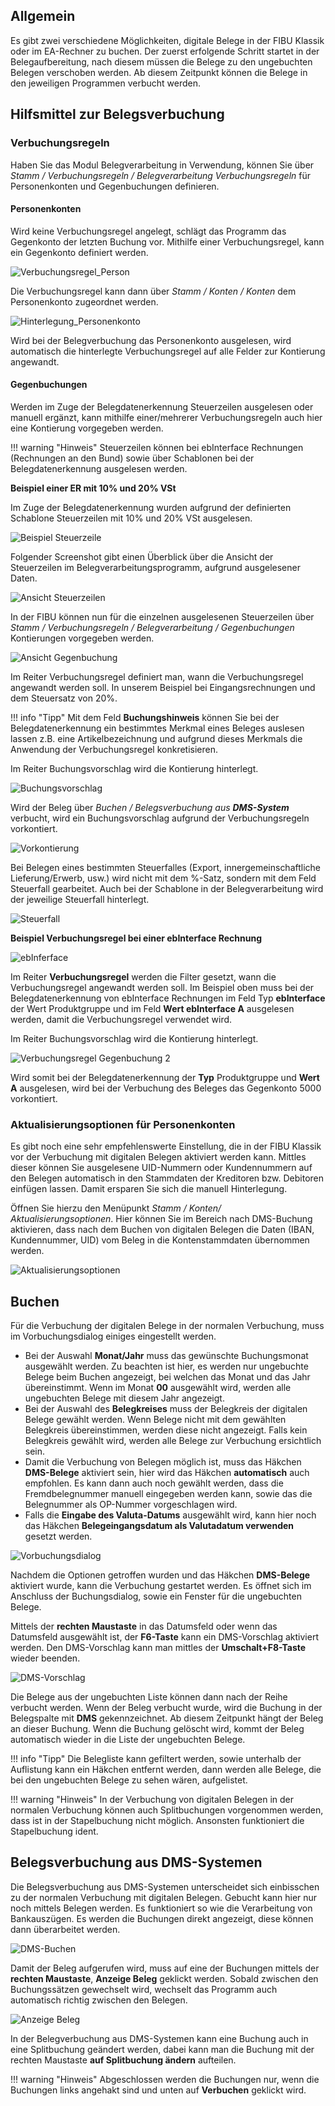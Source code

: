 ## Allgemein

Es gibt zwei verschiedene Möglichkeiten, digitale Belege in der FIBU Klassik oder im EA-Rechner zu buchen.
Der zuerst erfolgende Schritt startet in der Belegaufbereitung, nach diesem müssen die Belege zu den ungebuchten Belegen verschoben werden. Ab diesem Zeitpunkt können die Belege in den jeweiligen Programmen verbucht werden.

## Hilfsmittel zur Belegsverbuchung

### Verbuchungsregeln

Haben Sie das Modul Belegverarbeitung in Verwendung, können Sie über *Stamm / Verbuchungsregeln / Belegverarbeitung Verbuchungsregeln* für Personenkonten und Gegenbuchungen definieren.

#### Personenkonten

Wird keine Verbuchungsregel angelegt, schlägt das Programm das Gegenkonto der letzten Buchung vor. Mithilfe einer Verbuchungsregel, kann ein Gegenkonto definiert werden.

![Verbuchungsregel_Person](<img/image6.png>)

Die Verbuchungsregel kann dann über *Stamm / Konten / Konten* dem Personenkonto zugeordnet werden.

![Hinterlegung_Personenkonto](<img/image7.png>)

Wird bei der Belegverbuchung das Personenkonto ausgelesen, wird automatisch die hinterlegte Verbuchungsregel auf alle Felder zur Kontierung angewandt.

#### Gegenbuchungen

Werden im Zuge der Belegdatenerkennung Steuerzeilen ausgelesen oder manuell ergänzt, kann mithilfe einer/mehrerer Verbuchungsregeln auch hier eine Kontierung vorgegeben werden.

!!! warning "Hinweis"
    Steuerzeilen können bei ebInterface Rechnungen (Rechnungen an den Bund) sowie über Schablonen bei der Belegdatenerkennung ausgelesen werden.

**Beispiel einer ER mit 10% und 20% VSt**

Im Zuge der Belegdatenerkennung wurden aufgrund der definierten Schablone Steuerzeilen mit 10% und 20% VSt ausgelesen.

![Beispiel Steuerzeile](<img/image8.png>)

Folgender Screenshot gibt einen Überblick über die Ansicht der Steuerzeilen im Belegverarbeitungsprogramm, aufgrund ausgelesener Daten.

![Ansicht Steuerzeilen](<img/image9.png>)

In der FIBU können nun für die einzelnen ausgelesenen Steuerzeilen über *Stamm / Verbuchungsregeln / Belegverarbeitung / Gegenbuchungen* Kontierungen vorgegeben werden.

![Ansicht Gegenbuchung](<img/image10.png>)

Im Reiter Verbuchungsregel definiert man, wann die Verbuchungsregel angewandt werden soll. In unserem 
Beispiel bei Eingangsrechnungen und dem Steuersatz von 20%.

!!! info "Tipp"
    Mit dem Feld **Buchungshinweis** können Sie bei der Belegdatenerkennung ein bestimmtes Merkmal eines Beleges auslesen lassen z.B. eine Artikelbezeichnung und aufgrund dieses Merkmals die Anwendung der Verbuchungsregel konkretisieren.

Im Reiter Buchungsvorschlag wird die Kontierung hinterlegt.

![Buchungsvorschlag](<img/image11.png>)

Wird der Beleg über *Buchen / Belegsverbuchung aus **DMS-System*** verbucht, wird ein Buchungsvorschlag aufgrund der Verbuchungsregeln vorkontiert.

![Vorkontierung](<img/image12.png>)

Bei Belegen eines bestimmten Steuerfalles (Export, innergemeinschaftliche Lieferung/Erwerb, usw.) wird nicht mit dem %-Satz, sondern mit dem Feld Steuerfall gearbeitet. Auch bei der Schablone in der Belegverarbeitung wird der jeweilige Steuerfall hinterlegt.

![Steuerfall](<img/image13.png>)


**Beispiel Verbuchungsregel bei einer ebInterface Rechnung**

![ebInferface](<img/image14.png>)

Im Reiter **Verbuchungsregel** werden die Filter gesetzt, wann die Verbuchungsregel angewandt werden soll. 
Im Beispiel oben muss bei der Belegdatenerkennung von ebInterface Rechnungen im Feld Typ **ebInterface**
der Wert Produktgruppe und im Feld **Wert ebInterface A** ausgelesen werden, damit die Verbuchungsregel 
verwendet wird.

Im Reiter Buchungsvorschlag wird die Kontierung hinterlegt.

![Verbuchungsregel Gegenbuchung 2](<img/image15.png>)

Wird somit bei der Belegdatenerkennung der **Typ** Produktgruppe und **Wert A** ausgelesen, wird bei der Verbuchung des Beleges das Gegenkonto 5000 vorkontiert.


### Aktualisierungsoptionen für Personenkonten

Es gibt noch eine sehr empfehlenswerte Einstellung, die in der FIBU Klassik vor der Verbuchung mit digitalen Belegen aktiviert werden kann. Mittles dieser können Sie ausgelesene UID-Nummern oder Kundennummern auf den Belegen automatisch in den Stammdaten der Kreditoren bzw. Debitoren einfügen lassen. Damit ersparen Sie sich die manuell Hinterlegung.

Öffnen Sie hierzu den Menüpunkt *Stamm / Konten/ Aktualisierungsoptionen*. Hier können Sie im Bereich nach DMS-Buchung aktivieren, dass nach dem Buchen von digitalen Belegen die Daten (IBAN, Kundennummer, UID) vom Beleg in die Kontenstammdaten übernommen werden.

![Aktualisierungsoptionen](<img/image3.png>)

## Buchen

Für die Verbuchung der digitalen Belege in der normalen Verbuchung, muss im Vorbuchungsdialog einiges eingestellt werden.

- Bei der Auswahl **Monat/Jahr** muss das gewünschte Buchungsmonat ausgewählt werden. Zu beachten ist hier, es werden nur ungebuchte Belege beim Buchen angezeigt, bei welchen das Monat und das Jahr übereinstimmt. Wenn im Monat **00** ausgewählt wird, werden alle ungebuchten Belege mit diesem Jahr angezeigt.
- Bei der Auswahl des **Belegkreises** muss der Belegkreis der digitalen Belege gewählt werden. Wenn Belege nicht mit dem gewählten Belegkreis übereinstimmen, werden diese nicht angezeigt. Falls kein Belegkreis gewählt wird, werden alle Belege zur Verbuchung ersichtlich sein.
- Damit die Verbuchung von Belegen möglich ist, muss das Häkchen **DMS-Belege** aktiviert sein, hier wird das Häkchen **automatisch** auch empfohlen. Es kann dann auch noch gewählt werden, dass die Fremdbelegnummer manuell eingegeben werden kann, sowie das die Belegnummer als OP-Nummer vorgeschlagen wird.
- Falls die **Eingabe des Valuta-Datums** ausgewählt wird, kann hier noch das Häkchen **Belegeingangsdatum als Valutadatum verwenden** gesetzt werden.

![Vorbuchungsdialog](<img/image1.png>)

Nachdem die Optionen getroffen wurden und das Häkchen **DMS-Belege** aktiviert wurde, kann die Verbuchung gestartet werden.
Es öffnet sich im Anschluss der Buchungsdialog, sowie ein Fenster für die ungebuchten Belege.

Mittels der **rechten Maustaste** in das Datumsfeld oder wenn das Datumsfeld ausgewählt ist, der **F6-Taste** kann ein DMS-Vorschlag aktiviert werden. Den DMS-Vorschlag kann man mittles der **Umschalt+F8-Taste** wieder beenden.

![DMS-Vorschlag](<img/image2.png>)

Die Belege aus der ungebuchten Liste können dann nach der Reihe verbucht werden. Wenn der Beleg verbucht wurde, wird die Buchung in der Belegspalte mit **DMS** gekennzeichnet. Ab diesem Zeitpunkt hängt der Beleg an dieser Buchung. Wenn die Buchung gelöscht wird, kommt der Beleg automatisch wieder in die Liste der ungebuchten Belege.

!!! info "Tipp"
    Die Belegliste kann gefiltert werden, sowie unterhalb der Auflistung kann ein Häkchen entfernt werden, dann werden alle Belege, die bei den ungebuchten Belege zu sehen wären, aufgelistet.

!!! warning "Hinweis"
    In der Verbuchung von digitalen Belegen in der normalen Verbuchung können auch Splitbuchungen vorgenommen werden, dass ist in der Stapelbuchung nicht möglich. Ansonsten funktioniert die Stapelbuchung ident.

## Belegsverbuchung aus DMS-Systemen

Die Belegsverbuchung aus DMS-Systemen unterscheidet sich einbisschen zu der normalen Verbuchung mit digitalen Belegen. Gebucht kann hier nur noch mittels Belegen werden. Es funktioniert so wie die Verarbeitung von Bankauszügen. Es werden die Buchungen direkt angezeigt, diese können dann überarbeitet werden.

![DMS-Buchen](<img/image4.png>)

Damit der Beleg aufgerufen wird, muss auf eine der Buchungen mittels der **rechten Maustaste**, **Anzeige Beleg** geklickt werden. Sobald zwischen den Buchungssätzen gewechselt wird, wechselt das Programm auch automatisch richtig zwischen den Belegen.

![Anzeige Beleg](<img/image5.png>)

In der Belegverbuchung aus DMS-Systemen kann eine Buchung auch in eine Splitbuchung geändert werden, dabei kann man die Buchung mit der rechten Maustaste **auf Splitbuchung ändern** aufteilen.

!!! warning "Hinweis"
    Abgeschlossen werden die Buchungen nur, wenn die Buchungen links angehakt sind und unten auf **Verbuchen** geklickt wird.



